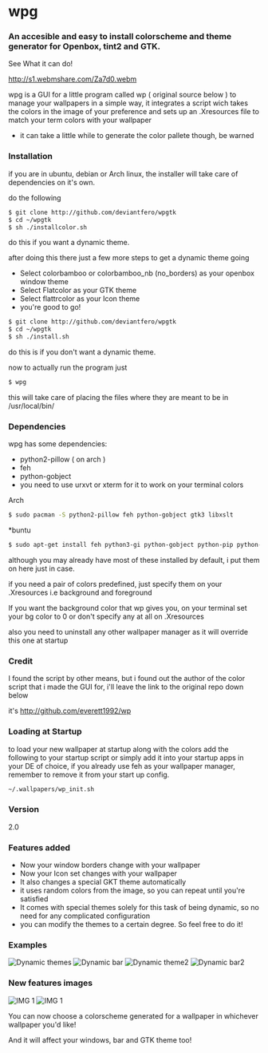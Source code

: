 # wpg
### An accesible and easy to install colorscheme and theme generator for Openbox, tint2 and GTK.

See What it can do!

http://s1.webmshare.com/Za7d0.webm

wpg is a GUI for a little program called wp ( original source below ) to manage your wallpapers in a simple way, it integrates a script wich takes the colors in the image of your preference and sets up an .Xresources file to match your term colors with your wallpaper

* it can take a little while to generate the color pallete though, be warned

### Installation 
if you are in ubuntu, debian or Arch linux, the installer will take care of dependencies on it's own.

do the following
```sh
$ git clone http://github.com/deviantfero/wpgtk
$ cd ~/wpgtk
$ sh ./installcolor.sh
```
do this if you want a dynamic theme.

after doing this there just a few more steps to get a dynamic theme going
* Select colorbamboo or colorbamboo_nb (no_borders) as your openbox window theme
* Select Flatcolor as your GTK theme
* Select flattrcolor as your Icon theme
* you're good to go!

```sh
$ git clone http://github.com/deviantfero/wpgtk
$ cd ~/wpgtk
$ sh ./install.sh
```
do this is if you don't want a dynamic theme.

now to actually run the program just
```sh
$ wpg
```
this will take care of placing the files where they are meant to be in /usr/local/bin/

### Dependencies

wpg has some dependencies:

* python2-pillow ( on arch )
* feh
* python-gobject
* you need to use urxvt or xterm for it to work on your terminal colors

Arch
```sh
$ sudo pacman -S python2-pillow feh python-gobject gtk3 libxslt
```
*buntu
```sh
$ sudo apt-get install feh python3-gi python-gobject python-pip python-imaging xsltproc && pip install Pillow
```
although you may already have most of these installed by default, i put them on here just in case.

if you need a pair of colors predefined, just specify them on your .Xresources
i.e background and foreground

If you want the background color that wp gives you, on your terminal set your bg color to 0
or don't specify any at all on .Xresources

also you need to uninstall any other wallpaper manager as it will override this one at startup

### Credit
I found the script by other means, but i found out the author of the color script that i made
the GUI for, i'll leave the link to the original repo down below 

it's http://github.com/everett1992/wp

### Loading at Startup
to load your new wallpaper at startup along with the colors add the following to your startup script or simply add it into your startup apps in your DE of choice, if you already use feh as your wallpaper manager, remember to remove it from your start up config.

```sh
~/.wallpapers/wp_init.sh
```

### Version
2.0

### Features added

* Now your window borders change with your wallpaper
* Now your Icon set changes with your wallpaper
* It also changes a special GKT theme automatically
* it uses random colors from the image, so you can repeat until you're satisfied
* It comes with special themes solely for this task of being dynamic, so no need for any complicated configuration
* you can modify the themes to a certain degree. So feel free to do it!

### Examples
![Dynamic themes](http://i.imgur.com/MGPtHXs.png)
![Dynamic bar](http://i.imgur.com/1d8ragK.png)
![Dynamic theme2](http://i.imgur.com/wzBV8nV.png)
![Dynamic bar2](http://i.imgur.com/ucBAOXT.png)

### New features images

![IMG 1](http://i.imgur.com/xXIB7QH.png)
![IMG 1](http://i.imgur.com/fpbmtPi.png)

You can now choose a colorscheme generated for a wallpaper in whichever wallpaper you'd like!

And it will affect your windows, bar and GTK theme too!

